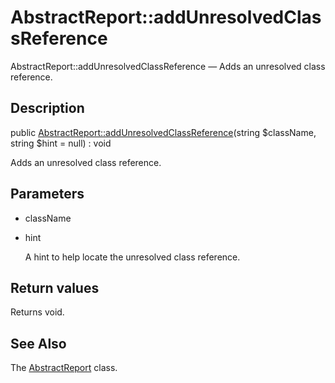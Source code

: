 AbstractReport::addUnresolvedClassReference
================

AbstractReport::addUnresolvedClassReference — Adds an unresolved class reference.

Description
---------------


public [AbstractReport::addUnresolvedClassReference](https://github.com/lingtalfi/DocTools/blob/master/doc/api/DocTools/Report/AbstractReport/addUnresolvedClassReference.md)(string $className, string $hint = null) : void




Adds an unresolved class reference.




Parameters
--------------


- className

    

- hint

    A hint to help locate the unresolved class reference.


Return values
----------------

Returns void.









See Also
-----------

The [AbstractReport](https://github.com/lingtalfi/DocTools/blob/master/doc/api/DocTools/Report/AbstractReport.md) class.
